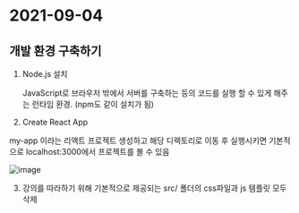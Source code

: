 # 2021-09-04

## 개발 환경 구축하기

1. Node.js 설치
  
   JavaScript로 브라우저 밖에서 서버를 구축하는 등의 코드를 실행 할 수 있게 해주는 런타임 환경. (npm도 같이 설치가 됨)
  
2. Create React App

  my-app 이라는 리액트 프로젝트 생성하고 해당 디렉토리로 이동 후 실행시키면 기본적으로 localhost:3000에서 프로젝트를 볼 수 있음

 ![image](https://user-images.githubusercontent.com/90030675/132092354-a8cf5820-ba97-40d9-8a18-521101edf4fd.png)
 
   

3. 강의를 따라하기 위해 기본적으로 제공되는 src/ 폴더의 css파일과 js 템플릿 모두 삭제



       

